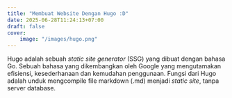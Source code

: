 ```yaml
---
title: "Membuat Website Dengan Hugo :D"
date: 2025-06-28T11:24:13+07:00
draft: false
cover:
    image: "/images/hugo.png"
---
```

Hugo adalah sebuah <i>static site generator</i> (SSG) yang dibuat dengan bahasa Go. Sebuah bahasa yang dikembangkan oleh Google yang mengutamakan efisiensi, kesederhanaan dan kemudahan penggunaan. Fungsi dari Hugo adalah unduk mengcompile file markdown (.md) menjadi <i>static site</i>, tanpa server database.  





